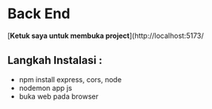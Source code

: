 # Back End

[**Ketuk saya untuk membuka project**](http://localhost:5173/

   ## Langkah Instalasi :

- npm install express, cors, node
- nodemon app js
-  buka web pada browser

